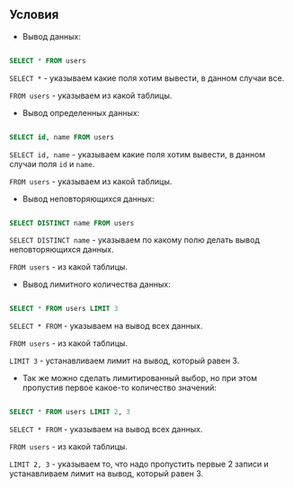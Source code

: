 ## Условия

- Вывод данных:

```SQL

SELECT * FROM users

```

`SELECT *` - указываем какие поля хотим вывести, в данном случаи все.

`FROM users` - указываем из какой таблицы.

- Вывод определенных данных:

```SQL

SELECT id, name FROM users

```

`SELECT id, name` - указываем какие поля хотим вывести, в данном случаи поля `id` и `name`.

`FROM users` - указываем из какой таблицы.

- Вывод неповторяющихся данных:

```SQL

SELECT DISTINCT name FROM users

```

`SELECT DISTINCT name` - указываем по какому полю делать вывод неповторяющихся данных.

`FROM users` - из какой таблицы.

- Вывод лимитного количества данных:

```SQL

SELECT * FROM users LIMIT 3

```

`SELECT * FROM` - указываем на вывод всех данных.

`FROM users` - из какой таблицы.

`LIMIT 3` - устанавливаем лимит на вывод, который равен 3.

- Так же можно сделать лимитированный выбор, но при этом пропустив первое какое-то количество значений:

```SQL

SELECT * FROM users LIMIT 2, 3

```

`SELECT * FROM` - указываем на вывод всех данных.

`FROM users` - из какой таблицы.

`LIMIT 2, 3` - указываем то, что надо пропустить первые 2 записи и устанавливаем лимит на вывод, который равен 3.
